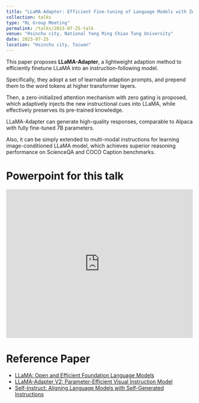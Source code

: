 ```yaml
---
title: "LLaMA-Adapter: Efficient Fine-tuning of Language Models with Zero-init Attention"
collection: talks
type: "RL Group Meeting"
permalink: /talks/2023-07-25-talk
venue: "Hsinchu city, National Yang Ming Chiao Tung University"
date: 2023-07-25
location: "Hsinchu city, Taiwan"
---
```


This paper proposes **LLaMA-Adapter**, a lightweight adaption method to efficiently finetune LLaMA into an instruction-following model.

Specifically, they adopt a set of learnable adaption prompts, and prepend them to the word tokens at higher transformer layers.

Then, a zero-initialized attention mechanism with zero gating is proposed, which adaptively injects the new instructional cues into LLaMA, while effectively preserves its pre-trained knowledge.

LLaMA-Adapter can generate high-quality responses, comparable to Alpaca with fully fine-tuned 7B parameters.

Also, it can be simply extended to multi-modal instructions for learning image-conditioned LLaMA model, which achieves superior reasoning performance on ScienceQA and COCO Caption benchmarks.

Powerpoint for this talk
=====
<iframe src="https://www.slideshare.net/slideshow/embed_code/key/i8qUkL6H1BSSk?hostedIn=slideshare&page=upload" width="100%" height="400" frameborder="0" marginwidth="0" marginheight="0" scrolling="no"></iframe>

Reference Paper
=====
- [LLaMA: Open and Efficient Foundation Language Models](https://arxiv.org/abs/2302.13971)
- [LLaMA-Adapter V2: Parameter-Efficient Visual Instruction Model](https://arxiv.org/abs/2304.15010)
- [Self-Instruct: Aligning Language Models with Self-Generated Instructions](https://arxiv.org/abs/2212.10560)
